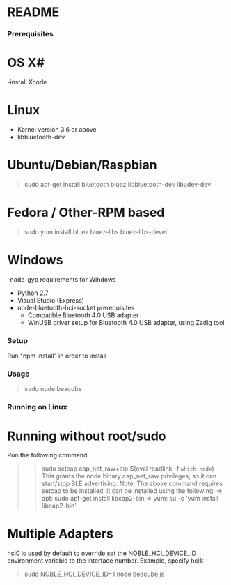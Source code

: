 # README #

### Prerequisites ###

# OS X#
-install Xcode

# Linux #
- Kernel version 3.6 or above
- libbluetooth-dev

# Ubuntu/Debian/Raspbian #
>sudo apt-get install bluetooth bluez libbluetooth-dev libudev-dev

# Fedora / Other-RPM based #
>sudo yum install bluez bluez-libs bluez-libs-devel

# Windows #

-node-gyp requirements for Windows
   - Python 2.7
   - Visual Studio (Express)
- node-bluetooth-hci-socket prerequisites
   - Compatible Bluetooth 4.0 USB adapter
   - WinUSB driver setup for Bluetooth 4.0 USB adapter, using Zadig tool


### Setup ###
Run "npm install" in order to install 


### Usage ###
>sudo node beacube

### Running on Linux ###

# Running without root/sudo #
Run the following command:
>>sudo setcap cap_net_raw+eip $(eval readlink -f `which node`)
This grants the node binary cap_net_raw privileges, so it can start/stop BLE advertising.
Note: The above command requires setcap to be installed, it can be installed using the following:
=> apt: sudo apt-get install libcap2-bin
=> yum: su -c \'yum install libcap2-bin\'

# Multiple Adapters #
hci0 is used by default to override set the NOBLE_HCI_DEVICE_ID environment variable to the interface number.
Example, specify hci1:
>sudo NOBLE_HCI_DEVICE_ID=1 node beacube.js